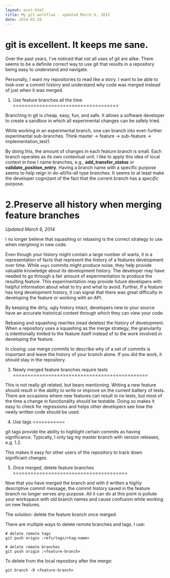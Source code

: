 ```yaml
---
layout: post.html
title: My git workflow - updated March 6, 2015
date: 2014-02-28
---
```


git is excellent. It keeps me sane.
===================================

Over the past years, I've noticed that not all uses of git are
alike. There seems to be a definite correct way to use git that results
in a repository being easy to understand and navigate.

Personally, I want my repositories to read like a story. I want to be
able to look over a commit history and understand why code was merged
instead of just when it was merged.

1. Use feature branches all the time
====================================

Branching in git is cheap, easy, fun, and safe. It allows a software
developer to create a sandbox in which all experimental changes can be
safely tried.

While working in an experimental branch, one can branch into even
further experimental sub-branches. Think master -\> feature -\>
sub-feature -\> implementation\_test1.

By doing this, the amount of changes in each feature branch is
small. Each branch operates as its own contextual unit. I
like to apply this idea of local context in how I name branches, e.g.,
**add\_transfer\_status** or **validate\_position\_entry**. Having a
branch name with a specific purpose seems to help reign in
do-all/fix-all type branches. It seems to at least make the developer
cognizant of the fact that the current branch has a *specific* purpose.

2.Preserve all history when merging feature branches
=====================================================

*Updated March 6, 2014*

I no longer believe that squashing or rebasing is the correct
strategy to use when mergining in new code.

Even though your history might contain a large number
of warts, it is a representation of facts that represent the history of a
features development over time. While `oops` commits might produce noise,
they help provide valuable knowledge about its development history. The
developer may have needed to go through a fair amount of experimentation to
produce the resulting feature. This experimentation may provide future
developers with helpful information about what to try and what to avoid.
Further, If a feature has long development history, it can
signal that there was great difficulty in developing the feature or working
with an API.

By keeping the dirty, ugly history intact, developers new to your source
have an accurate historical context through which they can view
your code.

Rebasing and squashing rewrites (read deletes) the history of development.
When a repository uses a squashing as the merge strategy, the granularity
is intentionally limited to the feature itself instead of to the work involved
in developing the feature.

In closing: use merge commits to describe why of a set of commits is important
and leave the history of your branch alone. If you did the work, it
should stay in the repository.


3. Newly merged feature branches require tests
==============================================

This is not really git related, but bears mentioning. Writing a new
feature should result in the ability to write or improve on the current
battery of tests. There are occasions where new features can result in
no tests, but most of the time a change in functionality should be
testable. Doing so makes it easy to check for regressions and
helps other developers see how the newly written code should be used.

4. Use tags
===========

git tags provide the ability to highlight certain commits as having
significance. Typically, I only tag my master branch with version
releases, e.g. 1.2.

This makes it easy for other users of the repository to track down
significant changes.

5. Once merged, delete feature branches
=======================================

Now that you have merged the branch and with it written a
highly descriptive commit message, the commit history saved in the
feature branch no longer serves any purpose. All it can do at this point
is pollute your workspace with old branch names and cause confusion
while working on new features.

The solution: delete the feature branch once merged.

There are multiple ways to delete remote branches and tags. I use:

``` {.sourceCode .sh}
# delete remote tags
git push origin :refs/tags/<tag-name>

# delete remote branches
git push origin :<feature-branch>
```

To delete from the local repository after the merge:

``` {.sourceCode .sh}
git branch -D <feature-branch>
```
